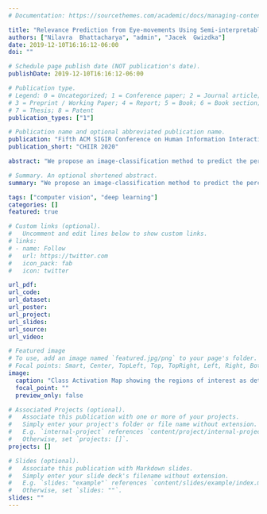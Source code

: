 ```yaml
---
# Documentation: https://sourcethemes.com/academic/docs/managing-content/

title: "Relevance Prediction from Eye-movements Using Semi-interpretable Convolutional Neural Networks"
authors: ["Nilavra	Bhattacharya", "admin", "Jacek	Gwizdka"]
date: 2019-12-10T16:16:12-06:00
doi: ""

# Schedule page publish date (NOT publication's date).
publishDate: 2019-12-10T16:16:12-06:00

# Publication type.
# Legend: 0 = Uncategorized; 1 = Conference paper; 2 = Journal article;
# 3 = Preprint / Working Paper; 4 = Report; 5 = Book; 6 = Book section;
# 7 = Thesis; 8 = Patent
publication_types: ["1"]

# Publication name and optional abbreviated publication name.
publication: "Fifth ACM SIGIR Conference on Human Information Interaction and Retrieval"
publication_short: "CHIIR 2020"

abstract: "We propose an image-classification method to predict the perceived-relevance of text documents from eye-movements. We conduct an eye-tracking study where participants read short news articles, and rate them as relevant or irrelevant for answering a trigger question. We encode participants' eye-movement scanpaths as images, and use these images to train a convolutional neural network classifier. The classifier is then used to predict the perceived-relevance of news article from the scanpath images. This method is content-independent, and the classifier does not require knowledge of the screen-content, or the participant's information-task. Even with little data, the image classifier can predict perceived-relevance with up to 80% accuracy. When compared to similar eye-tracking studies from the literature, the scanpath image classifier outperforms previously reported metrics by appreciable margins. We also attempt to interpret how the image classifier differentiates between scanpaths on relevant and irrelevant documents."

# Summary. An optional shortened abstract.
summary: "We propose an image-classification method to predict the perceived-relevance of text documents from eye-movements. We conduct an eye-tracking study where participants read short news articles, and rate them as relevant or irrelevant for answering a trigger question. We encode participants' eye-movement scanpaths as images, and use these images to train a convolutional neural network classifier. The classifier is then used to predict the perceived-relevance of news article from the scanpath images. This method is content-independent, and the classifier does not require knowledge of the screen-content, or the participant's information-task. Even with little data, the image classifier can predict perceived-relevance with up to 80% accuracy. When compared to similar eye-tracking studies from the literature, the scanpath image classifier outperforms previously reported metrics by appreciable margins. We also attempt to interpret how the image classifier differentiates between scanpaths on relevant and irrelevant documents."

tags: ["computer vision", "deep learning"]
categories: []
featured: true

# Custom links (optional).
#   Uncomment and edit lines below to show custom links.
# links:
# - name: Follow
#   url: https://twitter.com
#   icon_pack: fab
#   icon: twitter

url_pdf:
url_code:
url_dataset:
url_poster:
url_project:
url_slides:
url_source:
url_video:

# Featured image
# To use, add an image named `featured.jpg/png` to your page's folder. 
# Focal points: Smart, Center, TopLeft, Top, TopRight, Left, Right, BottomLeft, Bottom, BottomRight.
image:
  caption: "Class Activation Map showing the regions of interest as determined by our CNN"
  focal_point: ""
  preview_only: false

# Associated Projects (optional).
#   Associate this publication with one or more of your projects.
#   Simply enter your project's folder or file name without extension.
#   E.g. `internal-project` references `content/project/internal-project/index.md`.
#   Otherwise, set `projects: []`.
projects: []

# Slides (optional).
#   Associate this publication with Markdown slides.
#   Simply enter your slide deck's filename without extension.
#   E.g. `slides: "example"` references `content/slides/example/index.md`.
#   Otherwise, set `slides: ""`.
slides: ""
---
```

